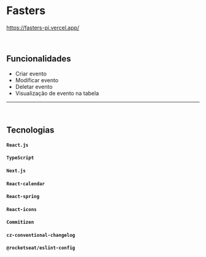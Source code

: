 # Fasters

<https://fasters-pi.vercel.app/>

<br/>

## Funcionalidades

- Criar evento
- Modificar evento
- Deletar evento
- Visualização de evento na tabela

 <hr>

<br/>

## **Tecnologias**

#### `React.js`

#### `TypeScript`

#### `Next.js`

#### `React-calendar`

#### `React-spring`

#### `React-icons`

#### `Commitizen`

#### `cz-conventional-changelog`

#### `@rocketseat/eslint-config`
